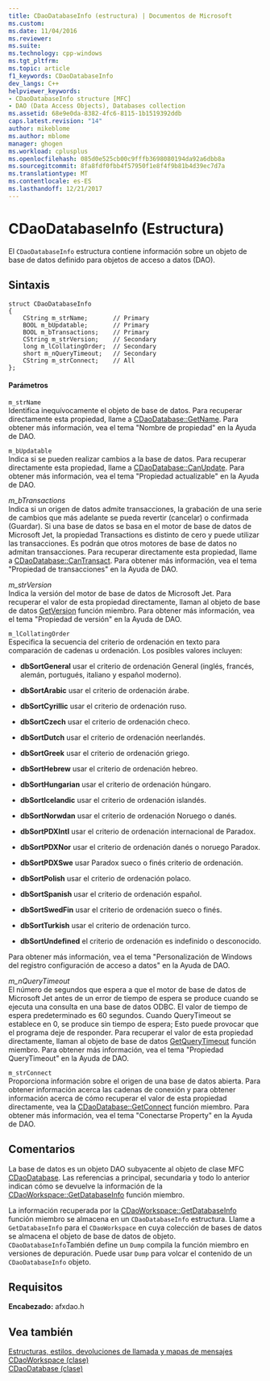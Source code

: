 ```yaml
---
title: CDaoDatabaseInfo (estructura) | Documentos de Microsoft
ms.custom: 
ms.date: 11/04/2016
ms.reviewer: 
ms.suite: 
ms.technology: cpp-windows
ms.tgt_pltfrm: 
ms.topic: article
f1_keywords: CDaoDatabaseInfo
dev_langs: C++
helpviewer_keywords:
- CDaoDatabaseInfo structure [MFC]
- DAO (Data Access Objects), Databases collection
ms.assetid: 68e9e0da-8382-4fc6-8115-1b1519392ddb
caps.latest.revision: "14"
author: mikeblome
ms.author: mblome
manager: ghogen
ms.workload: cplusplus
ms.openlocfilehash: 085d0e525cb00c9fffb3698080194da92a6dbb8a
ms.sourcegitcommit: 8fa8fdf0fbb4f57950f1e8f4f9b81b4d39ec7d7a
ms.translationtype: MT
ms.contentlocale: es-ES
ms.lasthandoff: 12/21/2017
---
```

# <a name="cdaodatabaseinfo-structure"></a>CDaoDatabaseInfo (Estructura)
El `CDaoDatabaseInfo` estructura contiene información sobre un objeto de base de datos definido para objetos de acceso a datos (DAO).  
  
## <a name="syntax"></a>Sintaxis  
  
```  
struct CDaoDatabaseInfo  
{  
    CString m_strName;       // Primary  
    BOOL m_bUpdatable;       // Primary  
    BOOL m_bTransactions;    // Primary  
    CString m_strVersion;    // Secondary  
    long m_lCollatingOrder;  // Secondary  
    short m_nQueryTimeout;   // Secondary  
    CString m_strConnect;    // All  
};  
```  
  
#### <a name="parameters"></a>Parámetros  
 `m_strName`  
 Identifica inequívocamente el objeto de base de datos. Para recuperar directamente esta propiedad, llame a [CDaoDatabase::GetName](../../mfc/reference/cdaodatabase-class.md#getname). Para obtener más información, vea el tema "Nombre de propiedad" en la Ayuda de DAO.  
  
 `m_bUpdatable`  
 Indica si se pueden realizar cambios a la base de datos. Para recuperar directamente esta propiedad, llame a [CDaoDatabase::CanUpdate](../../mfc/reference/cdaodatabase-class.md#canupdate). Para obtener más información, vea el tema "Propiedad actualizable" en la Ayuda de DAO.  
  
 *m_bTransactions*  
 Indica si un origen de datos admite transacciones, la grabación de una serie de cambios que más adelante se pueda revertir (cancelar) o confirmada (Guardar). Si una base de datos se basa en el motor de base de datos de Microsoft Jet, la propiedad Transactions es distinto de cero y puede utilizar las transacciones. Es podrán que otros motores de base de datos no admitan transacciones. Para recuperar directamente esta propiedad, llame a [CDaoDatabase::CanTransact](../../mfc/reference/cdaodatabase-class.md#cantransact). Para obtener más información, vea el tema "Propiedad de transacciones" en la Ayuda de DAO.  
  
 *m_strVersion*  
 Indica la versión del motor de base de datos de Microsoft Jet. Para recuperar el valor de esta propiedad directamente, llaman al objeto de base de datos [GetVersion](../../mfc/reference/cdaodatabase-class.md#getversion) función miembro. Para obtener más información, vea el tema "Propiedad de versión" en la Ayuda de DAO.  
  
 `m_lCollatingOrder`  
 Especifica la secuencia del criterio de ordenación en texto para comparación de cadenas u ordenación. Los posibles valores incluyen:  
  
- **dbSortGeneral** usar el criterio de ordenación General (inglés, francés, alemán, portugués, italiano y español moderno).  
  
- **dbSortArabic** usar el criterio de ordenación árabe.  
  
- **dbSortCyrillic** usar el criterio de ordenación ruso.  
  
- **dbSortCzech** usar el criterio de ordenación checo.  
  
- **dbSortDutch** usar el criterio de ordenación neerlandés.  
  
- **dbSortGreek** usar el criterio de ordenación griego.  
  
- **dbSortHebrew** usar el criterio de ordenación hebreo.  
  
- **dbSortHungarian** usar el criterio de ordenación húngaro.  
  
- **dbSortIcelandic** usar el criterio de ordenación islandés.  
  
- **dbSortNorwdan** usar el criterio de ordenación Noruego o danés.  
  
- **dbSortPDXIntl** usar el criterio de ordenación internacional de Paradox.  
  
- **dbSortPDXNor** usar el criterio de ordenación danés o noruego Paradox.  
  
- **dbSortPDXSwe** usar Paradox sueco o finés criterio de ordenación.  
  
- **dbSortPolish** usar el criterio de ordenación polaco.  
  
- **dbSortSpanish** usar el criterio de ordenación español.  
  
- **dbSortSwedFin** usar el criterio de ordenación sueco o finés.  
  
- **dbSortTurkish** usar el criterio de ordenación turco.  
  
- **dbSortUndefined** el criterio de ordenación es indefinido o desconocido.  
  
 Para obtener más información, vea el tema "Personalización de Windows del registro configuración de acceso a datos" en la Ayuda de DAO.  
  
 *m_nQueryTimeout*  
 El número de segundos que espera a que el motor de base de datos de Microsoft Jet antes de un error de tiempo de espera se produce cuando se ejecuta una consulta en una base de datos ODBC. El valor de tiempo de espera predeterminado es 60 segundos. Cuando QueryTimeout se establece en 0, se produce sin tiempo de espera; Esto puede provocar que el programa deje de responder. Para recuperar el valor de esta propiedad directamente, llaman al objeto de base de datos [GetQueryTimeout](../../mfc/reference/cdaodatabase-class.md#getquerytimeout) función miembro. Para obtener más información, vea el tema "Propiedad QueryTimeout" en la Ayuda de DAO.  
  
 `m_strConnect`  
 Proporciona información sobre el origen de una base de datos abierta. Para obtener información acerca las cadenas de conexión y para obtener información acerca de cómo recuperar el valor de esta propiedad directamente, vea la [CDaoDatabase::GetConnect](../../mfc/reference/cdaodatabase-class.md#getconnect) función miembro. Para obtener más información, vea el tema "Conectarse Property" en la Ayuda de DAO.  
  
## <a name="remarks"></a>Comentarios  
 La base de datos es un objeto DAO subyacente al objeto de clase MFC [CDaoDatabase](../../mfc/reference/cdaodatabase-class.md). Las referencias a principal, secundaria y todo lo anterior indican cómo se devuelve la información de la [CDaoWorkspace::GetDatabaseInfo](../../mfc/reference/cdaoworkspace-class.md#getdatabaseinfo) función miembro.  
  
 La información recuperada por la [CDaoWorkspace::GetDatabaseInfo](../../mfc/reference/cdaoworkspace-class.md#getdatabaseinfo) función miembro se almacena en un `CDaoDatabaseInfo` estructura. Llame a `GetDatabaseInfo` para el `CDaoWorkspace` en cuya colección de bases de datos se almacena el objeto de base de datos de objeto. `CDaoDatabaseInfo`También define un `Dump` compila la función miembro en versiones de depuración. Puede usar `Dump` para volcar el contenido de un `CDaoDatabaseInfo` objeto.  
  
## <a name="requirements"></a>Requisitos  
 **Encabezado:** afxdao.h  
  
## <a name="see-also"></a>Vea también  
 [Estructuras, estilos, devoluciones de llamada y mapas de mensajes](../../mfc/reference/structures-styles-callbacks-and-message-maps.md)   
 [CDaoWorkspace (clase)](../../mfc/reference/cdaoworkspace-class.md)   
 [CDaoDatabase (clase)](../../mfc/reference/cdaodatabase-class.md)
